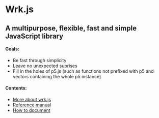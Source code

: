 # Wrk.js

## A multipurpose, flexible, fast and simple JavaScript library

#### Goals:
- Be fast through simplicity
- Leave no unexpected suprises
- Fill in the holes of p5.js (such as functions not prefixed with p5 and vectors containing the whole p5 instance)

#### Contents:
- [More about wrk.js]()
- [Reference manual](/documentation/reference.md)
- [How to document](/documentation/howToDocument.md)